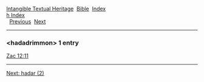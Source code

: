 [Intangible Textual Heritage](../../index)  [Bible](../index) 
[Index](index)   
[h Index](_h_)  
  [Previous](c05015)  [Next](c05017) 

------------------------------------------------------------------------

### &lt;hadadrimmon&gt; 1 entry

[Zac 12:11](../kjv/zac012.htm#011)  

------------------------------------------------------------------------

[Next: hadar (2)](c05017)
